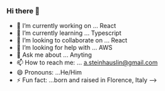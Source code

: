 ### Hi there 👋

- 🔭 I’m currently working on ... React
- 🌱 I’m currently learning ... Typescript
- 👯 I’m looking to collaborate on ... React
- 🤔 I’m looking for help with ... AWS
- 💬 Ask me about ... Anyting
- 📫 How to reach me: ... a.steinhauslin@gmail.com
- 😄 Pronouns: ...He/Him
- ⚡ Fun fact: ...born and raised in Florence, Italy 
-->
